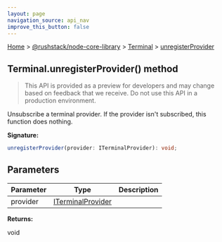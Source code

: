 ```yaml
---
layout: page
navigation_source: api_nav
improve_this_button: false
---
```



[Home](./index.md) &gt; [@rushstack/node-core-library](./node-core-library.md) &gt; [Terminal](./node-core-library.terminal.md) &gt; [unregisterProvider](./node-core-library.terminal.unregisterprovider.md)

## Terminal.unregisterProvider() method

> This API is provided as a preview for developers and may change based on feedback that we receive. Do not use this API in a production environment.
>

Unsubscribe a terminal provider. If the provider isn't subscribed, this function does nothing.

<b>Signature:</b>

```typescript
unregisterProvider(provider: ITerminalProvider): void;
```

## Parameters

|  Parameter | Type | Description |
|  --- | --- | --- |
|  provider | [ITerminalProvider](./node-core-library.iterminalprovider.md) |  |

<b>Returns:</b>

void
